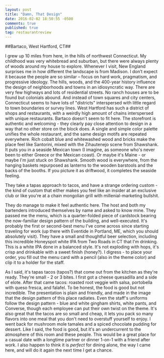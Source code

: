 ```yaml
---
layout: post
title: "Damn, That Design"
date: 2016-02-02 18:50:55 -0500
comments: true
published: true
tag: restaurantreview
---
```

##Bartaco, West Hartford, CT##

I grew up 10 miles from here, in the hills of northwest Connecticut. My childhood was very whitebread and suburban, but there were always plenty of woods around my house to explore. Whenever I visit, New England surprises me in how different the landscape is from Madison. I don’t expect it because the people are so similar – focus on hard work, pragmatism, and progressive ideology. The hills, woods, and the 400-year history influence the design of neighborhoods and towns in an idiosyncratic way. There are very few highways and lots of residential streets. No ranch houses are to be found but colonials abound. And instead of town squares and city centers, Connecticut seems to have lots of "districts" interspersed with little regard to town boundaries or survey lines.
West Hartford has such a district of shops and restaurants, with a weirdly high amount of chains interspersed with unique restaurants. Bartaco doesn't seem to fit here. The storefront is authentic and welcoming - they clearly pay close attention to design in a way that no other store on the block does. A single and simple color palette unifies the whole restaurant, and the same design motifs are repeated everywhere.
Rich cobalt blue and whitewashed wood and bricks make the place feel like Santorini, mixed with the Zihautenejo scene from Shawshank. It puts you in a seaside Mexican town (I imagine, as someone who's never been to either Greece or the Mexican coast). Or maybe it's Maine - or maybe I'm just stuck on Shawshank. Smooth wood is everywhere, from the hanging baskets repurposed as lanterns to the wooden barstools and the backs of the booths. If you picture it as driftwood, it completes the seaside feeling.

They take a tapas approach to tacos, and have a strange ordering custom - the kind of custom that either makes you feel like an insider at an exclusive club or like you're at a chain mongolian grill with millenial-marketing bullshit.

They do manage to make it feel authentic here. The host and both my bartenders introduced themselves by name and asked to know mine. They passed me the menu, which is a quarter-folded piece of cardstock bearing the now-familiar design pattern of the building, and well-executed. It's probably the first or second-best menu I've come across since starting traveling for work (up there with Eventide in Portland, ME, which you should absolutely visit). They have a small and thoughtful beer selection, including this incredible Honeyspot white IPA from Two Roads in CT that I'm drinking. This is a white IPA done in a balanced style. It's not exploding with hops, it's crisp and drinkable with a sweet finish (honey?). I digress - to place your order, you fill out the menu card with a pencil (also in the theme color) and clip it to a holder for the staff. 

As I said, it's tapas tacos (tapos?) that come out from the kitchen as they're ready. They're small - 2 or 3 bites. I first got a cheese quesadilla and a side of elote. After that came tacos: roasted root veggie with salsa, portobella with queso fresca, and falafel. To be honest, the food is good but not incredible. The presentation is plain and friendly, and made in the image that the design pattern of this place radiates. Even the staff's uniforms follow the design pattern - blue and white gingham shirts, white pants, and Converse, though each employee can put their own twist on the theme. It's also great that the tacos are so small and cheap, it lets you pack so many flavors into one meal that you don't need to overstuff yourself to enjoy. I went back for mushroom mole tamales and a spiced chocolate pudding for dessert.
Like I said, the food is good, but it's an undercurrent to the atmosphere of this room and these people. This would be a great place for a casual date with a longtime partner or dinner 1-on-1 with a friend after work. I also happen to think it is _perfect_ for dining alone, the way I came here, and will do it again the next time I get a chance. 
